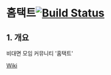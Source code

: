 # 홈택트[![Build Status](https://app.travis-ci.com/dongkyunkimdev/hometact-backend.svg?branch=master)](https://app.travis-ci.com/dongkyunkimdev/hometact-backend)
## 1. 개요
비대면 모임 커뮤니티 '홈택트'

[Wiki](https://github.com/dongkyunkimdev/hometact-backend/wiki)

